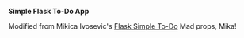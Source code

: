 **Simple Flask To-Do App**

Modified from Mikica Ivosevic's [Flask Simple To-Do](https://github.com/mikicaivosevic/flask-simple-todo) Mad props, Mika!
